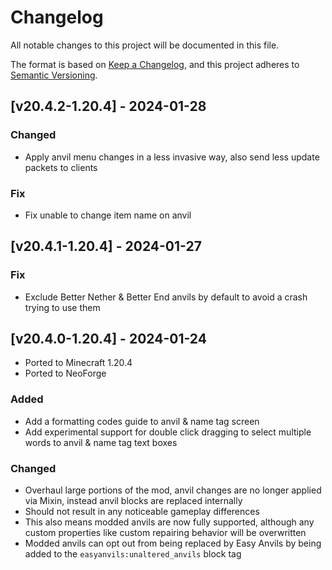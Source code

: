 # Changelog
All notable changes to this project will be documented in this file.

The format is based on [Keep a Changelog](https://keepachangelog.com/en/1.0.0/),
and this project adheres to [Semantic Versioning](https://semver.org/spec/v2.0.0.html).

## [v20.4.2-1.20.4] - 2024-01-28
### Changed
- Apply anvil menu changes in a less invasive way, also send less update packets to clients
### Fix
- Fix unable to change item name on anvil

## [v20.4.1-1.20.4] - 2024-01-27
### Fix
- Exclude Better Nether & Better End anvils by default to avoid a crash trying to use them

## [v20.4.0-1.20.4] - 2024-01-24
- Ported to Minecraft 1.20.4
- Ported to NeoForge
### Added
- Add a formatting codes guide to anvil & name tag screen
- Add experimental support for double click dragging to select multiple words to anvil & name tag text boxes
### Changed
- Overhaul large portions of the mod, anvil changes are no longer applied via Mixin, instead anvil blocks are replaced internally
- Should not result in any noticeable gameplay differences
- This also means modded anvils are now fully supported, although any custom properties like custom repairing behavior will be overwritten
- Modded anvils can opt out from being replaced by Easy Anvils by being added to the `easyanvils:unaltered_anvils` block tag
